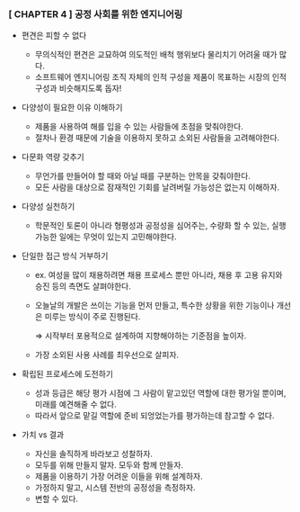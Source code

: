 ### [ CHAPTER 4 ] 공정 사회를 위한 엔지니어링

- 편견은 피할 수 없다
    - 무의식적인 편견은 교묘하여 의도적인 배척 행위보다 물리치기 어려울 때가 많다.
    - 소프트웨어 엔지니어링 조직 자체의 인적 구성을 제품이 목표하는 시장의 인적 구성과 비슷해지도록 돕자!


- 다양성이 필요한 이유 이해하기
    - 제품을 사용하여 해를 입을 수 있는 사람들에 초점을 맞춰야한다.
    - 절차나 환경 때문에 기술을 이용하지 못하고 소외된 사람들을 고려해야한다.


- 다문화 역량 갖추기
    - 무언가를 만들어야 할 때와 아닐 때를 구분하는 안목을 갖춰야한다.
    - 모든 사람을 대상으로 잠재적인 기회를 날려버릴 가능성은 없는지 이해하자.


- 다양성 실천하기
    - 학문적인 토론이 아니라 형평성과 공정성을 심어주는, 수량화 할 수 있는, 실행 가능한 일에는 무엇이 있는지 고민해야한다.


- 단일한 접근 방식 거부하기
    - ex. 여성을 많이 채용하려면 채용 프로세스 뿐만 아니라, 채용 후 고용 유지와 승진 등의 측면도 살펴야한다.
    - 오늘날의 개발은 쓰이는 기능을 먼저 만들고, 특수한 상황을 위한 기능이나 개선은 미루는 방식이 주로 진행된다.

      ⇒ 시작부터 포용적으로 설계하여 지향해야하는 기준점을 높이자.

    - 가장 소외된 사용 사례를 최우선으로 살피자.


- 확립된 프로세스에 도전하기
    - 성과 등급은 해당 평가 시점에 그 사람이 맡고있던 역할에 대한 평가일 뿐이며, 미래를 예견해줄 수 없다.
    - 따라서 앞으로 맡길 역할에 준비 되엉었는가를 평가하는데 참고할 수 없다.


- 가치 vs 결과
    - 자신을 솔직하게 바라보고 성찰하자.
    - 모두를 위해 만들지 말자. 모두와 함께 만들자.
    - 제품을 이용하기 가장 어려운 이들을 위해 설계하자.
    - 가정하지 말고, 시스템 전반의 공정성을 측정하자.
    - 변할 수 있다.
